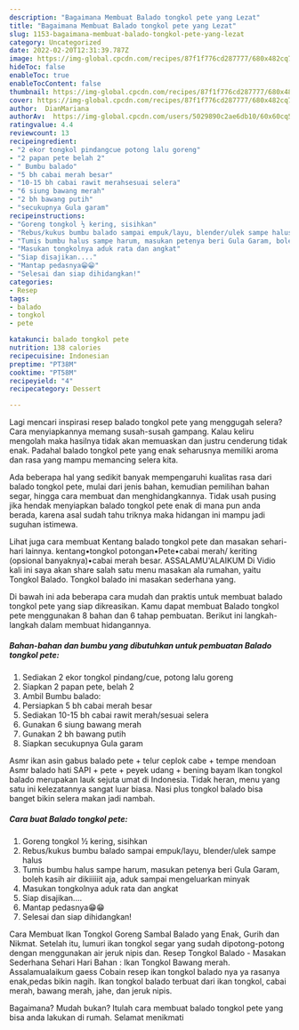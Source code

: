 ```yaml
---
description: "Bagaimana Membuat Balado tongkol pete yang Lezat"
title: "Bagaimana Membuat Balado tongkol pete yang Lezat"
slug: 1153-bagaimana-membuat-balado-tongkol-pete-yang-lezat
category: Uncategorized
date: 2022-02-20T12:31:39.787Z
image: https://img-global.cpcdn.com/recipes/87f1f776cd287777/680x482cq70/balado-tongkol-pete-foto-resep-utama.jpg
hideToc: false
enableToc: true
enableTocContent: false
thumbnail: https://img-global.cpcdn.com/recipes/87f1f776cd287777/680x482cq70/balado-tongkol-pete-foto-resep-utama.jpg
cover: https://img-global.cpcdn.com/recipes/87f1f776cd287777/680x482cq70/balado-tongkol-pete-foto-resep-utama.jpg
author:  DianMariana
authorAv:  https://img-global.cpcdn.com/users/5029890c2ae6db10/60x60cq50/avatar.jpg
ratingvalue: 4.4
reviewcount: 13
recipeingredient:
- "2 ekor tongkol pindangcue potong lalu goreng"
- "2 papan pete belah 2"
- " Bumbu balado"
- "5 bh cabai merah besar"
- "10-15 bh cabai rawit merahsesuai selera"
- "6 siung bawang merah"
- "2 bh bawang putih"
- "secukupnya Gula garam"
recipeinstructions:
- "Goreng tongkol ½ kering, sisihkan"
- "Rebus/kukus bumbu balado sampai empuk/layu, blender/ulek sampe halus"
- "Tumis bumbu halus sampe harum, masukan petenya beri Gula Garam, boleh kasih air dikiiiiiit aja, aduk sampai mengeluarkan minyak"
- "Masukan tongkolnya aduk rata dan angkat"
- "Siap disajikan...."
- "Mantap pedasnya😁😁"
- "Selesai dan siap dihidangkan!"
categories:
- Resep
tags:
- balado
- tongkol
- pete

katakunci: balado tongkol pete 
nutrition: 138 calories
recipecuisine: Indonesian
preptime: "PT38M"
cooktime: "PT58M"
recipeyield: "4"
recipecategory: Dessert

---
```



Lagi mencari inspirasi resep balado tongkol pete yang menggugah selera? Cara menyiapkannya memang susah-susah gampang. Kalau keliru mengolah maka hasilnya tidak akan memuaskan dan justru cenderung tidak enak. Padahal balado tongkol pete yang enak seharusnya memiliki aroma dan rasa yang mampu memancing selera kita.


Ada beberapa hal yang sedikit banyak mempengaruhi kualitas rasa dari balado tongkol pete, mulai dari jenis bahan, kemudian pemilihan bahan segar, hingga cara membuat dan menghidangkannya. Tidak usah pusing jika hendak menyiapkan balado tongkol pete enak di mana pun anda berada, karena asal sudah tahu triknya maka hidangan ini mampu jadi suguhan istimewa.

Lihat juga cara membuat Kentang balado tongkol pete dan masakan sehari-hari lainnya. kentang•tongkol potongan•Pete•cabai merah/ keriting (opsional banyaknya)•cabai merah besar. ASSALAMU&#39;ALAIKUM Di Vidio kali ini saya akan share salah satu menu masakan ala rumahan, yaitu Tongkol Balado. Tongkol balado ini masakan sederhana yang.


Di bawah ini ada beberapa cara mudah dan praktis untuk membuat balado tongkol pete yang siap dikreasikan. Kamu dapat membuat Balado tongkol pete menggunakan 8 bahan dan 6 tahap pembuatan. Berikut ini langkah-langkah dalam membuat hidangannya.

<!--inarticleads1-->

##### Bahan-bahan dan bumbu yang dibutuhkan untuk pembuatan Balado tongkol pete:

1. Sediakan 2 ekor tongkol pindang/cue, potong lalu goreng
1. Siapkan 2 papan pete, belah 2
1. Ambil  Bumbu balado:
1. Persiapkan 5 bh cabai merah besar
1. Sediakan 10-15 bh cabai rawit merah/sesuai selera
1. Gunakan 6 siung bawang merah
1. Gunakan 2 bh bawang putih
1. Siapkan secukupnya Gula garam


Asmr ikan asin gabus balado pete + telur ceplok cabe + tempe mendoan Asmr balado hati SAPI + pete + peyek udang + bening bayam Ikan tongkol balado merupakan lauk sejuta umat di Indonesia. Tidak heran, menu yang satu ini kelezatannya sangat luar biasa. Nasi plus tongkol balado bisa banget bikin selera makan jadi nambah. 

<!--inarticleads2-->

##### Cara buat Balado tongkol pete:

1. Goreng tongkol ½ kering, sisihkan
1. Rebus/kukus bumbu balado sampai empuk/layu, blender/ulek sampe halus
1. Tumis bumbu halus sampe harum, masukan petenya beri Gula Garam, boleh kasih air dikiiiiiit aja, aduk sampai mengeluarkan minyak
1. Masukan tongkolnya aduk rata dan angkat
1. Siap disajikan....
1. Mantap pedasnya😁😁
1. Selesai dan siap dihidangkan!

Cara Membuat Ikan Tongkol Goreng Sambal Balado yang Enak, Gurih dan Nikmat. Setelah itu, lumuri ikan tongkol segar yang sudah dipotong-potong dengan menggunakan air jeruk nipis dan. Resep Tongkol Balado - Masakan Sederhana Sehari Hari Bahan : Ikan Tongkol Bawang merah. Assalamualaikum gaess Cobain resep ikan tongkol balado nya ya rasanya enak,pedas bikin nagih. Ikan tongkol balado terbuat dari ikan tongkol, cabai merah, bawang merah, jahe, dan jeruk nipis. 

Bagaimana? Mudah bukan? Itulah cara membuat balado tongkol pete yang bisa anda lakukan di rumah. Selamat menikmati
